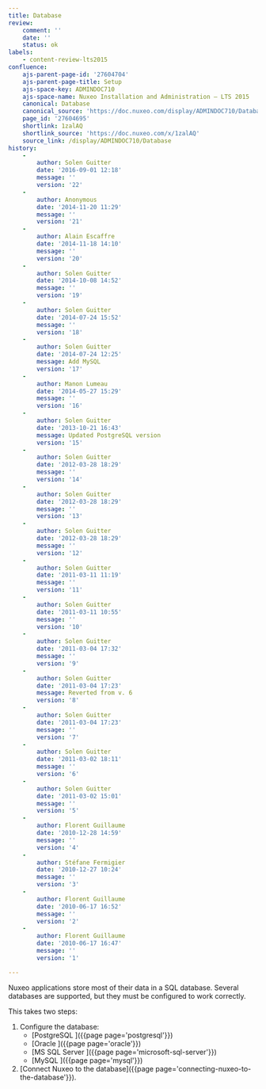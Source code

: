 ```yaml
---
title: Database
review:
    comment: ''
    date: ''
    status: ok
labels:
    - content-review-lts2015
confluence:
    ajs-parent-page-id: '27604704'
    ajs-parent-page-title: Setup
    ajs-space-key: ADMINDOC710
    ajs-space-name: Nuxeo Installation and Administration — LTS 2015
    canonical: Database
    canonical_source: 'https://doc.nuxeo.com/display/ADMINDOC710/Database'
    page_id: '27604695'
    shortlink: 1zalAQ
    shortlink_source: 'https://doc.nuxeo.com/x/1zalAQ'
    source_link: /display/ADMINDOC710/Database
history:
    - 
        author: Solen Guitter
        date: '2016-09-01 12:18'
        message: ''
        version: '22'
    - 
        author: Anonymous
        date: '2014-11-20 11:29'
        message: ''
        version: '21'
    - 
        author: Alain Escaffre
        date: '2014-11-18 14:10'
        message: ''
        version: '20'
    - 
        author: Solen Guitter
        date: '2014-10-08 14:52'
        message: ''
        version: '19'
    - 
        author: Solen Guitter
        date: '2014-07-24 15:52'
        message: ''
        version: '18'
    - 
        author: Solen Guitter
        date: '2014-07-24 12:25'
        message: Add MySQL
        version: '17'
    - 
        author: Manon Lumeau
        date: '2014-05-27 15:29'
        message: ''
        version: '16'
    - 
        author: Solen Guitter
        date: '2013-10-21 16:43'
        message: Updated PostgreSQL version
        version: '15'
    - 
        author: Solen Guitter
        date: '2012-03-28 18:29'
        message: ''
        version: '14'
    - 
        author: Solen Guitter
        date: '2012-03-28 18:29'
        message: ''
        version: '13'
    - 
        author: Solen Guitter
        date: '2012-03-28 18:29'
        message: ''
        version: '12'
    - 
        author: Solen Guitter
        date: '2011-03-11 11:19'
        message: ''
        version: '11'
    - 
        author: Solen Guitter
        date: '2011-03-11 10:55'
        message: ''
        version: '10'
    - 
        author: Solen Guitter
        date: '2011-03-04 17:32'
        message: ''
        version: '9'
    - 
        author: Solen Guitter
        date: '2011-03-04 17:23'
        message: Reverted from v. 6
        version: '8'
    - 
        author: Solen Guitter
        date: '2011-03-04 17:23'
        message: ''
        version: '7'
    - 
        author: Solen Guitter
        date: '2011-03-02 18:11'
        message: ''
        version: '6'
    - 
        author: Solen Guitter
        date: '2011-03-02 15:01'
        message: ''
        version: '5'
    - 
        author: Florent Guillaume
        date: '2010-12-28 14:59'
        message: ''
        version: '4'
    - 
        author: Stéfane Fermigier
        date: '2010-12-27 10:24'
        message: ''
        version: '3'
    - 
        author: Florent Guillaume
        date: '2010-06-17 16:52'
        message: ''
        version: '2'
    - 
        author: Florent Guillaume
        date: '2010-06-17 16:47'
        message: ''
        version: '1'

---
```

Nuxeo applications store most of their data in a SQL database. Several databases are supported, but they must be configured to work correctly.

This takes two steps:

1.  Configure the database:
    *   [PostgreSQL ]({{page page='postgresql'}})
    *   [Oracle ]({{page page='oracle'}})
    *   [MS SQL Server ]({{page page='microsoft-sql-server'}})
    *   [MySQL ]({{page page='mysql'}})
2.  [Connect Nuxeo to the database]({{page page='connecting-nuxeo-to-the-database'}}).

&nbsp;